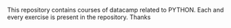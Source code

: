 This repository contains courses of datacamp related to PYTHON. Each and every exercise is present in the repository. 
Thanks 
